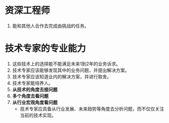 
# 资深工程师
1. 能和其他人合作去完成由挑战的任务。

# 技术专家的**专业能力**
1. 这些技术上的选择能不能满足未来1到2年的业务诉求。
2. 技术专家应该能够发现其中的业务问题，并提出解决方案。
3. 技术专家应该知道业内的解决方案，并进行取舍。
4. 技术专家能培养人。
5. **从技术的角度去接问题**
6. **多个角度去看问题**
7. **从行业宏观角度看问题**
   - 技术专家应具备从行业发展、未来趋势等角度去分析问题，而不仅仅关注当前的技术实现。

